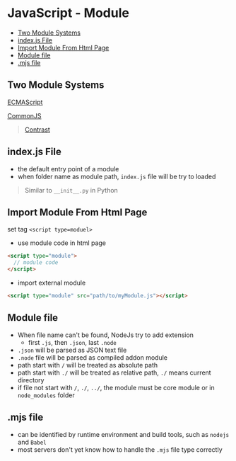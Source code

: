# JavaScript - Module

* [Two Module Systems](#two-module-systems)
* [index.js File](#index.js-file)
* [Import Module From Html Page](#import-module-from-html-page)
* [Module file](#module-file)
* [.mjs file](#.mjs-file)

## Two Module Systems

[ECMAScript](javascript-ecma-module.md)

[CommonJS](javascript-commonjs-module.md)

> [Contrast](javascript-module-of-es-and-commonjs.md)

## index.js File

- the default entry point of a module
- when folder name as module path, `index.js` file will be try to loaded

> Similar to `__init__.py` in Python

## Import Module From Html Page

set tag `<script type=moduel>`

- use module code in html page

```html
<script type="module">
  // module code
</script>
```

- import external module

```html
<script type="module" src="path/to/myModule.js"></script>
```

## Module file

- When file name can't be found, NodeJs try to add extension
  - first `.js`, then `.json`, last `.node`
- `.json` will be parsed as JSON text file
- `.node` file will be parsed as compiled addon module
- path start with `/` will be treated as absolute path
- path start with `./` will be treated as relative path, `./` means current directory
- if file not start with `/`, `./`, `../`, the module must be core module or in `node_modules` folder

## .mjs file

- can be identified by runtime environment and build tools, such as `nodejs` and `Babel`
- most servers don't yet know how to handle the `.mjs` file type correctly
